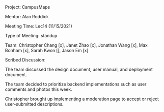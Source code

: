 Project: CampusMaps

Mentor: Alan Roddick

Meeting Time: Lec14 (11/15/2021)

Type of Meeting: standup

Team: Christopher Chang [x], Janet Zhao [x], Jonathan Wang [x], Max Bonham [x], Sarah Kwon [], Jason Em [x]

Scribed Discussion:

The team discussed the design document, user manual, and deployment document.

The team decided to prioritize backend implementations such as user comments and photos this week.

Christopher brought up implementing a moderation page to accept or reject user-submitted descriptions.
